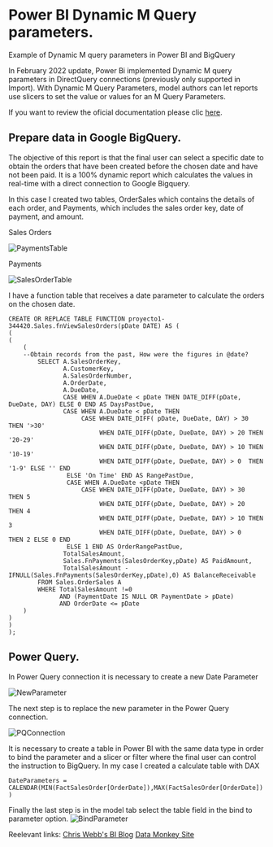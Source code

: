 # Power BI Dynamic M Query parameters.
Example of Dynamic M query parameters in Power BI and BigQuery

In February 2022 update, Power Bi implemented Dynamic M query parameters in DirectQuery connections (previously only supported in Import). With Dynamic M Query Parameters, model authors can let reports use slicers to set the value or values for an M Query Parameters. 

If you want to review the oficial documentation please clic [here](https://docs.microsoft.com/en-us/power-bi/connect-data/desktop-dynamic-m-query-parameters).

## Prepare data in Google BigQuery.

The objective of this report is that the final user can select a specific date to obtain the orders that have been created before the chosen date and have not been paid. It is a 100% dynamic report which calculates the values in real-time with a direct connection to Google Bigquery.  

In this case I created two tables, OrderSales which contains the details of each order, and Payments, which includes the sales order key, date of payment, and amount. 

Sales Orders

![PaymentsTable](https://drive.google.com/uc?export=view&id=1z9775n6bS7fGmnXzeoI7t7OwKFw8ezx-)

Payments

![SalesOrderTable](https://drive.google.com/uc?export=view&id=1r7I_iI1urqxLuNQInZS2f8Zqz0_SLFIJ)

I have a function table that receives a date parameter to calculate the orders on the chosen date. 

```
CREATE OR REPLACE TABLE FUNCTION proyecto1-344420.Sales.fnViewSalesOrders(pDate DATE) AS (
(
(
    (
    --Obtain records from the past, How were the figures in @date?
        SELECT A.SalesOrderKey,
		       A.CustomerKey,
			   A.SalesOrderNumber,
			   A.OrderDate,
			   A.DueDate,
			   CASE WHEN A.DueDate < pDate THEN DATE_DIFF(pDate, DueDate, DAY) ELSE 0 END AS DaysPastDue,
			   CASE WHEN A.DueDate < pDate THEN 
			        CASE WHEN DATE_DIFF( pDate, DueDate, DAY) > 30 THEN '>30'
					     WHEN DATE_DIFF(pDate, DueDate, DAY) > 20 THEN '20-29'
					     WHEN DATE_DIFF(pDate, DueDate, DAY) > 10 THEN '10-19'
					     WHEN DATE_DIFF(pDate, DueDate, DAY) > 0  THEN '1-9' ELSE '' END 
				ELSE 'On Time' END AS RangePastDue,
			    CASE WHEN A.DueDate <pDate THEN 
			        CASE WHEN DATE_DIFF(pDate, DueDate, DAY) > 30  THEN 5
					     WHEN DATE_DIFF(pDate, DueDate, DAY) > 20  THEN 4
					     WHEN DATE_DIFF(pDate, DueDate, DAY) > 10 THEN 3
					     WHEN DATE_DIFF(pDate, DueDate, DAY) > 0   THEN 2 ELSE 0 END 
				ELSE 1 END AS OrderRangePastDue,			            
			   TotalSalesAmount,
			   Sales.FnPayments(SalesOrderKey,pDate) AS PaidAmount, 
			   TotalSalesAmount - IFNULL(Sales.FnPayments(SalesOrderKey,pDate),0) AS BalanceReceivable			  
		FROM Sales.OrderSales A
		WHERE TotalSalesAmount !=0
		      AND (PaymentDate IS NULL OR PaymentDate > pDate) 
			  AND OrderDate <= pDate
    )
)
)
);
```
## Power Query.

In Power Query connection it is necessary to create a new Date Parameter 

![NewParameter](https://drive.google.com/uc?export=view&id=1b8mKbEQ5Y-IHI9QDvlUi5tQjl1sWiu_U)

The next step is to replace the new parameter in the Power Query connection. 

![PQConnection](https://drive.google.com/uc?export=view&id=1UVydBJE-U0Q6DHCj2KjCST1RHqYcFTbW)

It is necessary to create a table in Power BI with the same data type in order to bind the parameter and a slicer or filter where the final user can control the instruction to BigQuery. In my case I created a calculate table with DAX

`DateParameters = CALENDAR(MIN(FactSalesOrder[OrderDate]),MAX(FactSalesOrder[OrderDate]))`

Finally the last step is in the model tab select the table field in the bind to parameter option. 
![BindParameter](https://drive.google.com/uc?export=view&id=17iSU7s7EAth8gsAX1SsNybrUJENBvJHP)

Reelevant links:
[Chris Webb's BI Blog](https://blog.crossjoin.co.uk/2020/10/25/why-im-excited-about-dynamic-m-parameters-in-power-bi/)
[Data Monkey Site](https://datamonkeysite.com/2022/03/08/first-look-at-dynamic-m-query-parameter-using-sql-server/)

